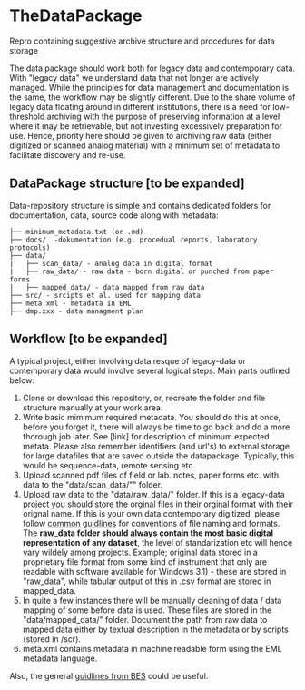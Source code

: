 # TheDataPackage
Repro containing suggestive archive structure and procedures for data storage

The data package should work both for legacy data and contemporary data. With "legacy data" we understand data that not longer are actively managed. While the principles for data management and documentation is the same, the workflow may be slightly different. Due to the share volume of legacy data floating around in different institutions, there is a need for low-threshold archiving with the purpose of preserving information at a level where it may be retrievable, but not investing excessively preparation for use. Hence, priority here should be given to archiving raw data (either digitized or scanned analog material) with a minimum set of metadata to facilitate discovery and re-use. 

## DataPackage structure [to be expanded]

Data-repository structure is simple and contains dedicated folders for documentation, data, source code along with metadata:

```
├── minimum_metadata.txt (or .md)
├── docs/  -dokumentation (e.g. procedual reports, laboratory protocols)
├── data/ 
|   ├── scan_data/ - analog data in digital format
|   ├── raw_data/ - raw data - born digital or punched from paper forms
|   ├── mapped_data/ - data mapped from raw data 
├── src/ - srcipts et al. used for mapping data
├── meta.xml - metadata in EML
├── dmp.xxx - data managment plan

```

## Workflow [to be expanded]

A typical project, either involving data resque of legacy-data or contemporary data would involve several logical steps. Main parts outlined below:

1. Clone or download this repository, or, recreate the folder and file structure manually at your work area. 
2. Write basic mimimum required metadata. You should do this at once, before you forget it, there will always be time to go back and do a more thorough job later. See [link] for description of minimum expected metata. Please also remember identifiers (and url's) to external storage for large datafiles that are saved outside the datapackage. Typically, this would be sequence-data, remote sensing etc. 
3. Upload scanned pdf files of field or lab. notes, paper forms etc. with data to the "data/scan_data/"" folder. 
4. Upload raw data to the "data/raw_data/" folder. If this is a legacy-data project you should store the orginal files in their orginal format with their orignal name. If this is your own data contemporary digitized, please follow  [common guidlines](https://site.uit.no/dataverseno/deposit/prepare/) for conventions of file naming and formats. The **raw_data folder should always contain the most basic digital representation of any dataset**, the level of standarization etc will hence vary wildely among projects. Example; original data stored in a proprietary file format from some kind of instrument that only are readable with software available for Windows 3.1) - these are stored in "raw_data", while tabular output of this in .csv format are stored in mapped_data.
5. In quite a few instances there will be manually cleaning of data / data mapping of some before data is used. These files are stored in the "data/mapped_data/" folder. Document the path from raw data to mapped data either by textual description in the metadata or by scripts (stored in /scr). 
6. meta.xml contains metadata in machine readable form using the EML metadata language.

Also, the general [guidlines from BES](https://www.britishecologicalsociety.org/wp-content/uploads/Publ_Data-Management-Booklet.pdf) could be useful.
